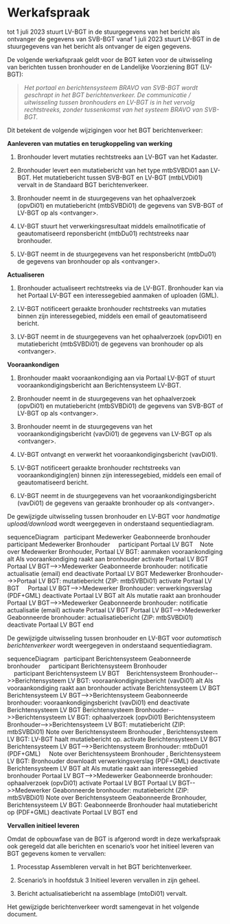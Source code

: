 Werkafspraak
============

tot 1 juli 2023 stuurt LV-BGT in de stuurgegevens van het bericht als ontvanger de gegevens van SVB-BGT
vanaf 1 juli 2023 stuurt LV-BGT in de stuurgegevens van het bericht als ontvanger de eigen gegevens.

De volgende werkafspraak geldt voor de BGT keten voor de uitwisseling van
berichten tussen bronhouder en de Landelijke Voorziening BGT (LV-BGT):

>   *Het portaal en berichtensysteem BRAVO van SVB-BGT wordt geschrapt in het
>   BGT berichtenverkeer. De communicatie / uitwisseling tussen bronhouders en
>   LV-BGT is in het vervolg rechtstreeks, zonder tussenkomst van het systeem
>   BRAVO van SVB-BGT.*

Dit betekent de volgende wijzigingen voor het BGT berichtenverkeer:

**Aanleveren van mutaties en terugkoppeling van werking**

1.  Bronhouder levert mutaties rechtstreeks aan LV-BGT van het Kadaster.

2.  Bronhouder levert een mutatiebericht van het type mtbSVBDi01 aan LV-BGT. Het
    mutatiebericht tussen SVB-BGT en LV-BGT (mtbLVDi01) vervalt in de Standaard
    BGT berichtenverkeer.

3.  Bronhouder neemt in de stuurgegevens van het ophaalverzoek (opvDi01) en
    mutatiebericht (mtbSVBDi01) de gegevens van SVB-BGT of LV-BGT op als \<ontvanger\>.

4.  LV-BGT stuurt het verwerkingsresultaat middels emailnotificatie of
    geautomatiseerd reponsbericht (mtbDu01) rechtstreeks naar bronhouder.

5.  LV-BGT neemt in de stuurgegevens van het responsbericht (mtbDu01) de
    gegevens van bronhouder op als \<ontvanger\>.

**Actualiseren**

1.  Bronhouder actualiseert rechtstreeks via de LV-BGT. Bronhouder kan via het
    Portaal LV-BGT een interessegebied aanmaken of uploaden (GML).

2.  LV-BGT notificeert geraakte bronhouder rechtstreeks van mutaties binnen zijn
    interessegebied, middels een email of geautomatiseerd bericht.

3.  LV-BGT neemt in de stuurgegevens van het ophaalverzoek (opvDi01) en
    mutatiebericht (mtbSVBDi01) de gegevens van bronhouder op als \<ontvanger\>.

**Vooraankondigen**

1.  Bronhouder maakt vooraankondiging aan via Portaal LV-BGT of stuurt
    vooraankondigingsbericht aan Berichtensysteem LV-BGT.

2.  Bronhouder neemt in de stuurgegevens van het ophaalverzoek (opvDi01) en
    mutatiebericht (mtbSVBDi01) de gegevens van SVB-BGT of LV-BGT  op als \<ontvanger\>.

3.  Bronhouder neemt in de stuurgegevens van het vooraankondigingsbericht
    (vavDi01) de gegevens van LV-BGT op als \<ontvanger\>.

4.  LV-BGT ontvangt en verwerkt het vooraankondigingsbericht (vavDi01).

5.  LV-BGT notificeert geraakte bronhouder rechtstreeks van vooraankondiging(en)
    binnen zijn interessegebied, middels een email of geautomatiseerd bericht.

6.  LV-BGT neemt in de stuurgegevens van het vooraankondigingsbericht (vavDi01)
    de gegevens van geraakte bronhouder op als \<ontvanger\>.

De gewijzigde uitwisseling tussen bronhouder en LV-BGT voor *handmatige
upload/downloa*d wordt weergegeven in onderstaand sequentiediagram.

<div class="mermaid">
sequenceDiagram          
    participant Medewerker Geabonneerde  bronhouder    
    participant Medewerker Bronhouder  
    participant Portaal LV BGT   
    Note over Medewerker Bronhouder, Portaal LV BGT: aanmaken vooraankondiging
    alt Als vooraankondiging raakt aan bronhouder
    activate Portaal LV BGT    
    Portaal LV BGT-->>Medewerker Geabonneerde  bronhouder: notificatie actualisatie (email)
    end
    deactivate Portaal LV BGT
    Medewerker Bronhouder-->>Portaal LV BGT: mutatiebericht (ZIP: mtbSVBDi01)   
    activate Portaal LV BGT
    Portaal LV BGT-->>Medewerker Bronhouder: verwerkingsverslag (PDF+GML)
    deactivate Portaal LV BGT
    alt Als mutatie raakt aan bronhouder
    Portaal LV BGT-->>Medewerker Geabonneerde  bronhouder: notificatie actualisatie (email)
    activate Portaal LV BGT
    Portaal LV BGT-->>Medewerker Geabonneerde  bronhouder: actualisatiebericht (ZIP: mtbSVBDi01)
    deactivate Portaal LV BGT
    end
</div>

De gewijzigde uitwisseling tussen bronhouder en LV-BGT voor *automatisch
berichtenverkeer* wordt weergegeven in onderstaand sequentiediagram.

<div class="mermaid">
sequenceDiagram          
    participant Berichtensysteem Geabonneerde  bronhouder    
    participant Berichtensysteem Bronhouder  
    participant Berichtensysteem LV BGT   
    Berichtensysteem Bronhouder-->>Berichtensysteem LV BGT: vooraankondigingsbericht (vavDi01)
    alt Als vooraankondiging raakt aan bronhouder
    activate Berichtensysteem LV BGT    
    Berichtensysteem LV BGT-->>Berichtensysteem Geabonneerde  bronhouder: vooraankondigingsbericht (vavDi01)
    end
    deactivate Berichtensysteem LV BGT
    Berichtensysteem Bronhouder-->>Berichtensysteem LV BGT: ophaalverzoek (opvDi01)
	Berichtensysteem Bronhouder-->>Berichtensysteem LV BGT: mutatiebericht (ZIP: mtbSVBDi01)
	Note over Berichtensysteem Bronhouder ,  Berichtensysteem LV BGT: LV-BGT haalt mutatiebericht op.	   
    activate Berichtensysteem LV BGT
	Berichtensysteem LV BGT-->>Berichtensysteem Bronhouder: mtbDu01 (PDF+GML)	
    Note over Berichtensysteem Bronhouder ,  Berichtensysteem LV BGT: Bronhouder downloadt verwerkingsverslag (PDF+GML)
    deactivate Berichtensysteem LV BGT
    alt Als mutatie raakt aan interessegebied bronhouder
    Portaal LV BGT-->>Medewerker Geabonneerde  bronhouder: ophaalverzoek (opvDi01)
    activate Portaal LV BGT
    Portaal LV BGT-->>Medewerker Geabonneerde  bronhouder: mutatiebericht (ZIP: mtbSVBDi01)
	Note over Berichtensysteem Geabonneerde Bronhouder, Berichtensysteem LV BGT: Geabonneerde Bronhouder haal mutatiebericht op (PDF+GML)
    deactivate Portaal LV BGT
    end
</div>

**Vervallen initieel leveren**

Omdat de opbouwfase van de BGT is afgerond wordt in deze werkafspraak ook
geregeld dat alle berichten en scenario’s voor het initieel leveren van BGT
gegevens komen te vervallen:

1.  Processtap Assembleren vervalt in het BGT berichtenverkeer.

2.  Scenario’s in hoofdstuk 3 Initieel leveren vervallen in zijn geheel.

3.  Bericht actualisatiebericht na assemblage (mtoDi01) vervalt.

Het gewijzigde berichtenverkeer wordt samengevat in het volgende document.
